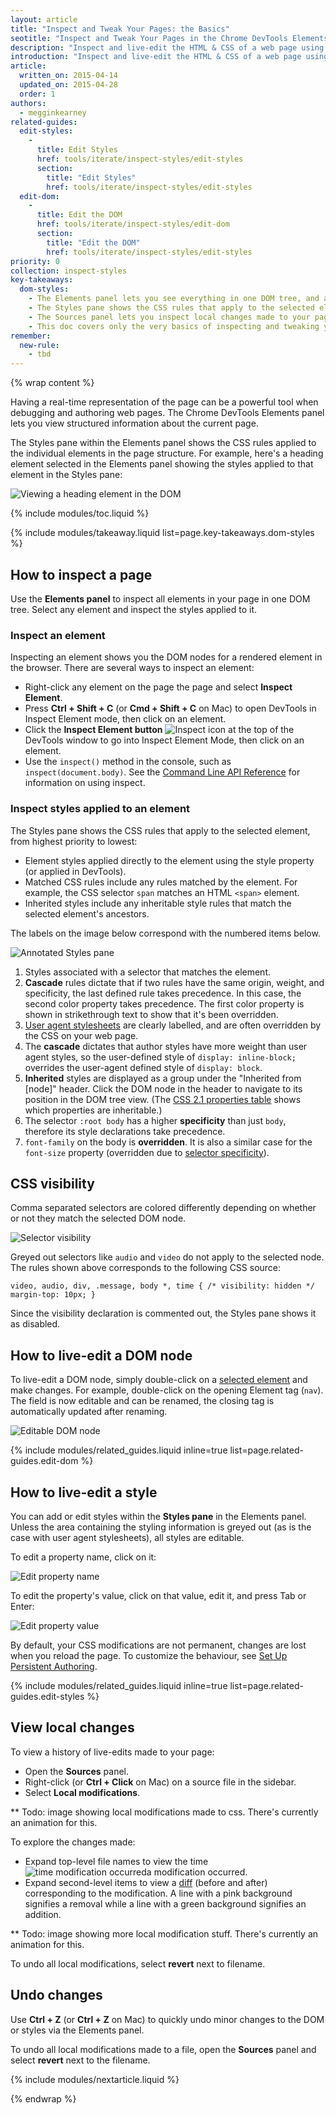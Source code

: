 ```yaml
---
layout: article
title: "Inspect and Tweak Your Pages: the Basics"
seotitle: "Inspect and Tweak Your Pages in the Chrome DevTools Elements Panel"
description: "Inspect and live-edit the HTML & CSS of a web page using the Chrome DevTools Elements panel. View locals changes in the Sources panel."
introduction: "Inspect and live-edit the HTML & CSS of a web page using the Chrome DevTools Elements panel. View local changes in the Sources panel."
article:
  written_on: 2015-04-14
  updated_on: 2015-04-28
  order: 1
authors:
  - megginkearney
related-guides:
  edit-styles:
    -
      title: Edit Styles
      href: tools/iterate/inspect-styles/edit-styles
      section:
        title: "Edit Styles"
        href: tools/iterate/inspect-styles/edit-styles
  edit-dom:
    -
      title: Edit the DOM
      href: tools/iterate/inspect-styles/edit-dom
      section:
        title: "Edit the DOM"
        href: tools/iterate/inspect-styles/edit-styles
priority: 0
collection: inspect-styles
key-takeaways:
  dom-styles:
    - The Elements panel lets you see everything in one DOM tree, and allows inspection and on-the-fly editing of DOM elements.
    - The Styles pane shows the CSS rules that apply to the selected element, from highest priority to lowest.
    - The Sources panel lets you inspect local changes made to your page.
    - This doc covers only the very basics of inspecting and tweaking your pages. See the related guides to learn all there is to know about editing your pages.
remember:
  new-rule:
    - tbd
---
```

{% wrap content %}

Having a real-time representation of the page can be a powerful tool when debugging and authoring web pages. The Chrome DevTools Elements panel lets you view structured information about the current page.

The Styles pane within the Elements panel shows the CSS rules applied to the individual elements in the page structure. For example, here's a heading element selected in the Elements panel showing the styles applied to that element in the Styles pane:

![Viewing a heading element in the DOM](imgs/elements-panel.png)

{% include modules/toc.liquid %}

{% include modules/takeaway.liquid list=page.key-takeaways.dom-styles %}

## How to inspect a page

Use the **Elements panel** to inspect all elements in your page in one DOM tree. Select any element and inspect the styles applied to it.

### Inspect an element

Inspecting an element shows you the DOM nodes for a rendered element in the browser. There are several ways to inspect an element:

* Right-click any element on the page the page and select **Inspect Element**.
* Press **Ctrl + Shift + C** (or **Cmd + Shift + C** on Mac) to open DevTools in Inspect Element mode, then click on an element.
* Click the **Inspect Element button** ![Inspect icon](imgs/inspect-icon.png) at the top of the DevTools window to go into Inspect Element Mode, then click on an element.
* Use the `inspect()` method in the console, such as `inspect(document.body)`. See the [Command Line API Reference](tools/javascript/command-line/command-line-reference) for information on using inspect.

### Inspect styles applied to an element

The Styles pane shows the CSS rules that apply to the selected element, from highest priority to lowest:

* Element styles applied directly to the element using the style property (or applied in DevTools).
* Matched CSS rules include any rules matched by the element. For example, the CSS selector `span` matches an HTML `<span>` element.
* Inherited styles include any inheritable style rules that match the selected element's ancestors.

The labels on the image below correspond with the numbered items below.

![Annotated Styles pane](imgs/styles-annotated.png)

1. Styles associated with a selector that matches the element.
2. **Cascade** rules dictate that if two rules have the same origin, weight, and specificity, the last defined rule takes precedence. In this case, the second color property takes precedence. The first color property is shown in strikethrough text to show that it's been overridden.
3. [User agent stylesheets](http://meiert.com/en/blog/20070922/user-agent-style-sheets/) are clearly labelled, and are often overridden by the CSS on your web page.
4. The **cascade** dictates that author styles have more weight than user agent styles, so the user-defined style of `display: inline-block;` overrides the user-agent defined style of `display: block`.
5. **Inherited** styles are displayed as a group under the "Inherited from [node]" header. Click the DOM node in the header to navigate to its position in the DOM tree view. (The [CSS 2.1 properties table](http://www.w3.org/TR/CSS21/propidx.html) shows which properties are inheritable.)
6. The selector `:root body` has a higher **specificity** than just `body`, therefore its style declarations take precedence.
7. `font-family` on the body is **overridden**. It is also a similar case for the `font-size` property (overridden due to [selector specificity](http://www.w3.org/TR/css3-selectors/#specificity)).

## CSS visibility

Comma separated selectors are colored differently depending on whether or not they match the selected DOM node.

![Selector visibility](imgs/selector-visibility.png)

Greyed out selectors like `audio` and `video` do not apply to the selected node. The rules shown above corresponds to the following CSS source:

`video, audio, div, .message, body *, time {
  /* visibility: hidden */
  margin-top: 10px;
}
`

Since the visibility declaration is commented out, the Styles pane shows it as disabled.

## How to live-edit a DOM node

To live-edit a DOM node, simply double-click on a [selected element](#inspect-an-element) and make changes. For example, double-click on the opening Element tag (`nav`). The field is now editable and can be renamed, the closing tag is automatically updated after renaming.

![Editable DOM node](imgs/editable-dom-node.png)

{% include modules/related_guides.liquid inline=true list=page.related-guides.edit-dom %}

## How to live-edit a style

You can add or edit styles within the **Styles pane** in the Elements panel. Unless the area containing the styling information is greyed out (as is the case with user agent stylesheets), all styles are editable.

To edit a property name, click on it:

![Edit property name](imgs/image_20.png)

To edit the property's value, click on that value, edit it, and press Tab or Enter:

![Edit property value](imgs/image_21.png)

By default, your CSS modifications are not permanent, changes are lost when you reload the page. To customize the behaviour, see [Set Up Persistent Authoring](tools/setup/workspace/setup-workflow).

{% include modules/related_guides.liquid inline=true list=page.related-guides.edit-styles %}

## View local changes

To view a history of live-edits made to your page:

* Open the **Sources** panel.
* Right-click (or **Ctrl + Click** on Mac) on a source file in the sidebar.
* Select **Local modifications**.

** Todo: image showing local modifications made to css. There's currently an animation for this.

To explore the changes made:

* Expand top-level file names to view the time ![time modification occurred](imgs/image_25.png)a modification occurred.
* Expand second-level items to view a [diff](http://en.wikipedia.org/wiki/Diff) (before and after) corresponding to the modification. A line with a pink background signifies a removal while a line with a green background signifies an addition.

** Todo: image showing more local modification stuff. There's currently an animation for this.

To undo all local modifications, select **revert** next to filename.

## Undo changes

Use **Ctrl + Z** (or **Ctrl + Z** on Mac) to quickly undo minor changes to the DOM or styles via the Elements panel.

To undo all local modifications made to a file, open the **Sources** panel and select **revert** next to the filename.

{% include modules/nextarticle.liquid %}

{% endwrap %}
